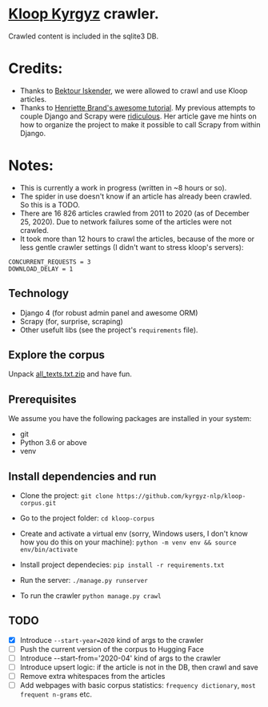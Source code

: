 # [Kloop Kyrgyz](https://ky.kloop.asia) crawler.

Crawled content is included in the sqlite3 DB.

# Credits:

-   Thanks to [Bektour Iskender](https://twitter.com/bektour), we were allowed to crawl and use Kloop articles.
-   Thanks to [Henriette Brand's awesome tutorial](https://blog.theodo.com/2019/01/data-scraping-scrapy-django-integration/). My previous attempts to couple Django and Scrapy were [ridiculous](https://github.com/kyrgyz-nlp/readthedocs_cleaned_projects_list/). Her article gave me hints on how to organize the project to make it possible to call Scrapy from within Django.

# Notes:

-   This is currently a work in progress (written in ~8 hours or so).
-   The spider in use doesn't know if an article has already been crawled. So this is a TODO.
-   There are 16 826 articles crawled from 2011 to 2020 (as of December 25, 2020). Due to network failures some of the articles were not crawled.
-   It took more than 12 hours to crawl the articles, because of the more or less gentle crawler settings (I didn't want to stress kloop's servers):

```
CONCURRENT_REQUESTS = 3
DOWNLOAD_DELAY = 1
```

## Technology

-   Django 4 (for robust admin panel and awesome ORM)
-   Scrapy (for, surprise, scraping)
-   Other usefult libs (see the project's `requirements` file).

## Explore the corpus

Unpack [all_texts.txt.zip](https://github.com/kyrgyz-nlp/kloop-corpus/blob/main/all_texts.txt.zip) and have fun.

## Prerequisites

We assume you have the following packages are installed in your system:

-   git
-   Python 3.6 or above
-   venv

## Install dependencies and run

-   Clone the project:
    `git clone https://github.com/kyrgyz-nlp/kloop-corpus.git`

-   Go to the project folder:
    `cd kloop-corpus`

-   Create and activate a virtual env (sorry, Windows users, I don't know how you do this on your machine):
    `python -m venv env && source env/bin/activate`

-   Install project dependecies:
    `pip install -r requirements.txt`

-   Run the server:
    `./manage.py runserver`

-   To run the crawler
    `python manage.py crawl`

## TODO

-   [x] Introduce `--start-year=2020` kind of args to the crawler
-   [ ] Push the current version of the corpus to Hugging Face
-   [ ] Introduce --start-from='2020-04' kind of args to the crawler
-   [ ] Introduce upsert logic: if the article is not in the DB, then crawl and save
-   [ ] Remove extra whitespaces from the articles
-   [ ] Add webpages with basic corpus statistics: `frequency dictionary`, `most frequent n-grams` etc.
